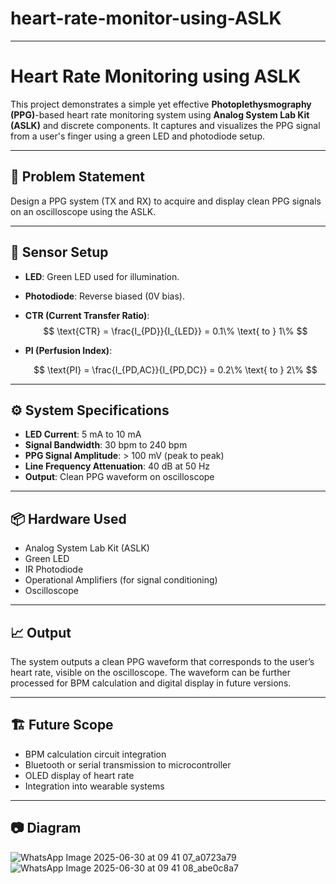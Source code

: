 # heart-rate-monitor-using-ASLK

---

# Heart Rate Monitoring using ASLK

This project demonstrates a simple yet effective **Photoplethysmography (PPG)**-based heart rate monitoring system using **Analog System Lab Kit (ASLK)** and discrete components. It captures and visualizes the PPG signal from a user's finger using a green LED and photodiode setup.

---

## 🔧 Problem Statement

Design a PPG system (TX and RX) to acquire and display clean PPG signals on an oscilloscope using the ASLK.

---

## 🧪 Sensor Setup

* **LED**: Green LED used for illumination.
* **Photodiode**: Reverse biased (0V bias).
* **CTR (Current Transfer Ratio)**:
  $$
  \text{CTR} = \frac{I_{PD}}{I_{LED}} = 0.1\% \text{ to } 1\%
  $$
* **PI (Perfusion Index)**:

  $$
  \text{PI} = \frac{I_{PD,AC}}{I_{PD,DC}} = 0.2\% \text{ to } 2\%
  $$

---

## ⚙️ System Specifications

* **LED Current**: 5 mA to 10 mA
* **Signal Bandwidth**: 30 bpm to 240 bpm
* **PPG Signal Amplitude**: > 100 mV (peak to peak)
* **Line Frequency Attenuation**: 40 dB at 50 Hz
* **Output**: Clean PPG waveform on oscilloscope

---

## 📦 Hardware Used

* Analog System Lab Kit (ASLK)
* Green LED
* IR Photodiode
* Operational Amplifiers (for signal conditioning)
* Oscilloscope

---

## 📈 Output

The system outputs a clean PPG waveform that corresponds to the user’s heart rate, visible on the oscilloscope. The waveform can be further processed for BPM calculation and digital display in future versions.

---

## 🏗️ Future Scope

* BPM calculation circuit integration
* Bluetooth or serial transmission to microcontroller
* OLED display of heart rate
* Integration into wearable systems

---

## 📷 Diagram
![WhatsApp Image 2025-06-30 at 09 41 07_a0723a79](https://github.com/user-attachments/assets/2dde22fc-5484-4a97-bb46-cb5f74cc5bfc)
![WhatsApp Image 2025-06-30 at 09 41 08_abe0c8a7](https://github.com/user-attachments/assets/9f482c8b-c3d5-48a4-8ac7-81283d35505d)




